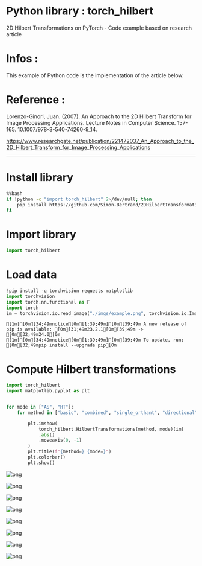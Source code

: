 # Python library : torch_hilbert

2D Hilbert Transformations on PyTorch - Code example based on research article


# Infos :

This example of Python code is the implementation of the article below.

# Reference :

Lorenzo-Ginori, Juan. (2007). An Approach to the 2D Hilbert Transform for Image Processing Applications. Lecture Notes in Computer Science. 157-165. 10.1007/978-3-540-74260-9_14.

https://www.researchgate.net/publication/221472037_An_Approach_to_the_2D_Hilbert_Transform_for_Image_Processing_Applications


<hr />


# Install library



```bash
%%bash
if !python -c "import torch_hilbert" 2>/dev/null; then
    pip install https://github.com/Simon-Bertrand/2DHilbertTransformations-PyTorch/archive/main.zip
fi
```

# Import library



```python
import torch_hilbert
```

# Load data



```python
!pip install -q torchvision requests matplotlib
import torchvision
import torch.nn.functional as F
import torch
im = torchvision.io.read_image("./imgs/example.png", torchvision.io.ImageReadMode.GRAY).divide(255)

```

    
    [1m[[0m[34;49mnotice[0m[1;39;49m][0m[39;49m A new release of pip is available: [0m[31;49m23.2.1[0m[39;49m -> [0m[32;49m24.0[0m
    [1m[[0m[34;49mnotice[0m[1;39;49m][0m[39;49m To update, run: [0m[32;49mpip install --upgrade pip[0m


# Compute Hilbert transformations



```python
import torch_hilbert
import matplotlib.pyplot as plt


for mode in ["AS", "HT"]:
    for method in ["basic", "combined", "single_orthant", "directional"]:

        plt.imshow(
            torch_hilbert.HilbertTransformations(method, mode)(im)
            .abs()
            .moveaxis(0, -1)
        )
        plt.title(f"{method=} {mode=}")
        plt.colorbar()
        plt.show()
```


    
![png](figs/README_10_0.png)
    



    
![png](figs/README_10_1.png)
    



    
![png](figs/README_10_2.png)
    



    
![png](figs/README_10_3.png)
    



    
![png](figs/README_10_4.png)
    



    
![png](figs/README_10_5.png)
    



    
![png](figs/README_10_6.png)
    



    
![png](figs/README_10_7.png)
    



```python

```

